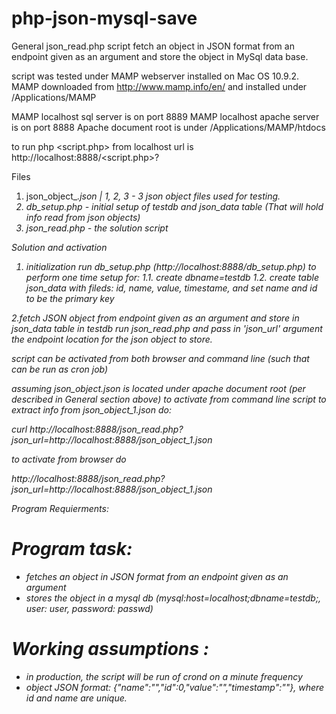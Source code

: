 php-json-mysql-save
===================

General
json_read.php script fetch an object in JSON format from an endpoint given as an argument
and store the object in MySql data base.

script was tested under MAMP webserver installed on Mac OS 10.9.2.
MAMP downloaded from http://www.mamp.info/en/ and installed under
/Applications/MAMP

MAMP localhost sql server is on port 8889
MAMP localhost apache server is on port 8888
Apache document root is under /Applications/MAMP/htdocs

to run php <script.php>  from localhost url is http://localhost:8888/<script.php>?<parameters for script>

Files
1. json_object_<i>.json  <i> | 1, 2, 3   - 3 json object files used for testing.
2. db_setup.php - initial setup of testdb and json_data table (That will hold info read from json objects)
3. json_read.php - the solution script

Solution and activation
1. initialization
run db_setup.php (http://localhost:8888/db_setup.php) to perform one time setup for:
1.1. create dbname=testdb
1.2. create table json_data with fileds: id, name, value, timestame, and set name and id to be the primary key


2.fetch JSON object from endpoint given as an argument and store in json_data table in testdb
run json_read.php and pass in 'json_url'  argument the endpoint location for the json object to store.

script can be activated from both browser and command line (such that can be run as cron job)

assuming json_object.json is located under apache document root (per described in General section above)
to activate from command line script to extract info from json_object_1.json do:

   curl http://localhost:8888/json_read.php?json_url=http://localhost:8888/json_object_1.json

to activate from browser do

   http://localhost:8888/json_read.php?json_url=http://localhost:8888/json_object_1.json


Program Requierments:
# Program task:
- fetches an object in JSON format from an endpoint given as an argument
- stores the object in a mysql db (mysql:host=localhost;dbname=testdb;, user: user, password: passwd)

# Working assumptions :
- in production, the script will be run of crond on a minute frequency
- object JSON format: {"name":"","id":0,"value":"","timestamp":""}, where id and name are unique.

